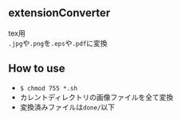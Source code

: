 ## extensionConverter
tex用  
`.jpg`や`.png`を`.eps`や`.pdf`に変換  

## How to use
- `$ chmod 755 *.sh`
- カレントディレクトリの画像ファイルを全て変換
- 変換済みファイルは`done/`以下